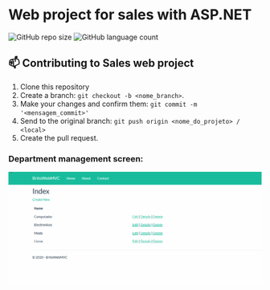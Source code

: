 # Web project for sales with ASP.NET

![GitHub repo size](https://img.shields.io/github/repo-size/michellebritoo/webProjectCSharp?style=for-the-badge)
![GitHub language count](https://img.shields.io/github/languages/count/michellebritoo/webProjectCSharp?style=for-the-badge)

## 📫 Contributing to Sales web project
1. Clone this repository
2. Create a branch: `git checkout -b <nome_branch>`.
3. Make your changes and confirm them: `git commit -m '<mensagem_commit>'`
4. Send to the original branch: `git push origin <nome_do_projeto> / <local>`
5. Create the pull request.

### Department management screen:
![Department menagent screen](https://github.com/michellebritoo/webProjectCSharp/blob/master/media/WebDepartmens.gif)
